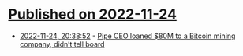 # [Published on 2022-11-24](index.md)

* [2022-11-24, 20:38:52](https://news.ycombinator.com/item?id=33735966) - [Pipe CEO loaned $80M to a Bitcoin mining company, didn’t tell board](https://twitter.com/thogge/status/1595841911465517057)
